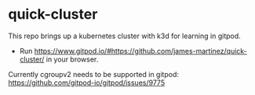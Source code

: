 # quick-cluster

This repo brings up a kubernetes cluster with k3d for learning in gitpod.
  - Run https://www.gitpod.io/#https://github.com/james-martinez/quick-cluster/ in your browser.

Currently cgroupv2 needs to be supported in gitpod: https://github.com/gitpod-io/gitpod/issues/9775